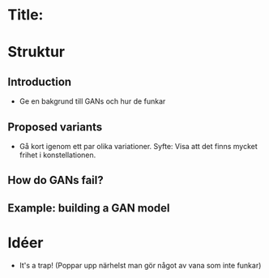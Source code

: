 # Title: 

# Struktur

## Introduction
- Ge en bakgrund till GANs och hur de funkar

## Proposed variants
- Gå kort igenom ett par olika variationer.
Syfte: Visa att det finns mycket frihet i konstellationen.

## How do GANs fail?

## Example: building a GAN model

## 

# Idéer 
- It's a trap! (Poppar upp närhelst man gör något av vana som inte funkar)



